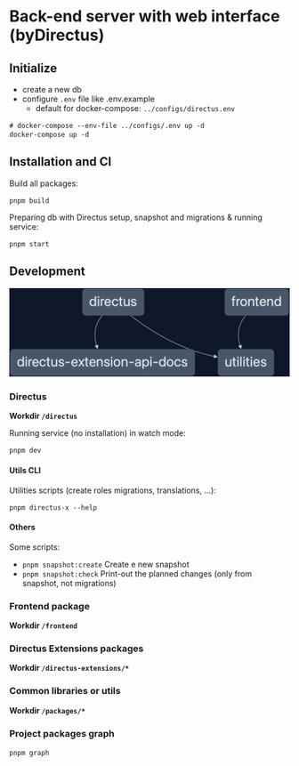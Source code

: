 # Back-end server with web interface (byDirectus)

## Initialize

- create a new db
- configure `.env` file like .env.example
  - default for docker-compose: `../configs/directus.env`

```
# docker-compose --env-file ../configs/.env up -d
docker-compose up -d
```

## Installation and CI

Build all packages:

    pnpm build

Preparing db with Directus setup, snapshot and migrations & running service:

    pnpm start

## Development

![workspace](workspace.png)

### Directus

**Workdir `/directus`**

Running service (no installation) in watch mode:

    pnpm dev

#### Utils CLI

Utilities scripts (create roles migrations, translations, ...):

    pnpm directus-x --help

#### Others

Some scripts:

- `pnpm snapshot:create` Create e new snapshot
- `pnpm snapshot:check` Print-out the planned changes (only from snapshot, not migrations)

### Frontend package

**Workdir `/frontend`**

### Directus Extensions packages

**Workdir `/directus-extensions/*`**

### Common libraries or utils

**Workdir `/packages/*`**

### Project packages graph

    pnpm graph
